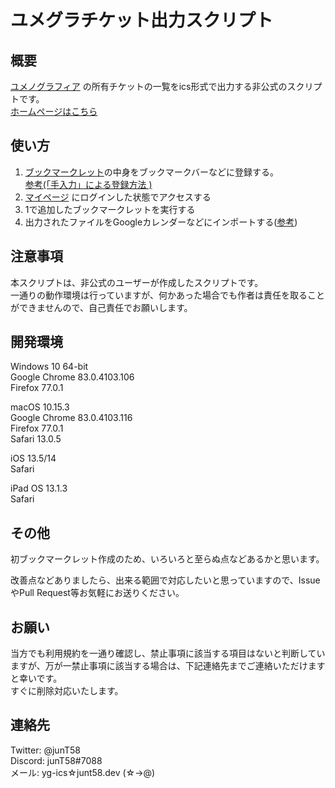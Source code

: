 # ユメグラチケット出力スクリプト

## 概要
[ユメノグラフィア](https://www.yumenographia.com/) の所有チケットの一覧をics形式で出力する非公式のスクリプトです。  
[ホームページはこちら](https://yg-ics.junt58.dev/)

## 使い方
1. [ブックマークレット](https://raw.githubusercontent.com/junT58/Yumegra-ics/master/bookmarklet.js)の中身をブックマークバーなどに登録する。  
[参考(「手入力」による登録方法 )](http://book.tsuhankensaku.com/hon/bookmarklet-googlechrome.html)
1. [マイページ](https://www.yumenographia.com/#/mypage) にログインした状態でアクセスする
1. 1で追加したブックマークレットを実行する
1. 出力されたファイルをGoogleカレンダーなどにインポートする([参考](https://support.google.com/calendar/answer/37118?co=GENIE.Platform%3DDesktop&hl=ja&oco=0))

## 注意事項
本スクリプトは、非公式のユーザーが作成したスクリプトです。  
一通りの動作環境は行っていますが、何かあった場合でも作者は責任を取ることができませんので、自己責任でお願いします。

## 開発環境
Windows 10 64-bit  
Google Chrome 83.0.4103.106  
Firefox 77.0.1  
  
macOS 10.15.3  
Google Chrome 83.0.4103.116  
Firefox 77.0.1  
Safari 13.0.5  
  
iOS 13.5/14  
Safari  
  
iPad OS 13.1.3  
Safari  

## その他
初ブックマークレット作成のため、いろいろと至らぬ点などあるかと思います。  

改善点などありましたら、出来る範囲で対応したいと思っていますので、IssueやPull Request等お気軽にお送りください。

## お願い
当方でも利用規約を一通り確認し、禁止事項に該当する項目はないと判断していますが、万が一禁止事項に該当する場合は、下記連絡先までご連絡いただけますと幸いです。  
すぐに削除対応いたします。

## 連絡先
Twitter: @junT58  
Discord: junT58#7088  
メール: yg-ics☆junt58.dev (☆→@)  
